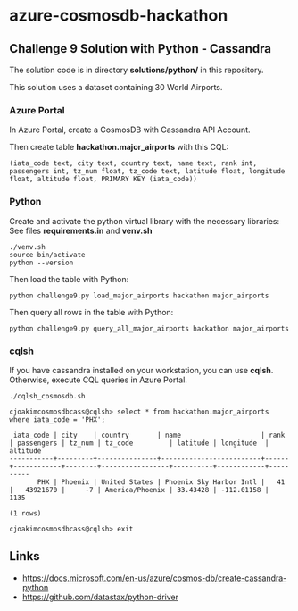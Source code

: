 # azure-cosmosdb-hackathon

## Challenge 9 Solution with Python - Cassandra

The solution code is in directory **solutions/python/** in this repository.

This solution uses a dataset containing 30 World Airports.

### Azure Portal

In Azure Portal, create a CosmosDB with Cassandra API Account.

Then create table **hackathon.major_airports** with this CQL:
```
(iata_code text, city text, country text, name text, rank int, passengers int, tz_num float, tz_code text, latitude float, longitude float, altitude float, PRIMARY KEY (iata_code)) 
```

### Python

Create and activate the python virtual library with the necessary libraries:
See files **requirements.in** and **venv.sh**
```
./venv.sh
source bin/activate
python --version
```

Then load the table with Python:
```
python challenge9.py load_major_airports hackathon major_airports
```

Then query all rows in the table with Python:
```
python challenge9.py query_all_major_airports hackathon major_airports
```

### cqlsh

If you have cassandra installed on your workstation, you can use **cqlsh**.
Otherwise, execute CQL queries in Azure Portal.

```
./cqlsh_cosmosdb.sh

cjoakimcosmosdbcass@cqlsh> select * from hackathon.major_airports where iata_code = 'PHX';

 iata_code | city    | country       | name                    | rank | passengers | tz_num | tz_code         | latitude | longitude  | altitude
-----------+---------+---------------+-------------------------+------+------------+--------+-----------------+----------+------------+----------
       PHX | Phoenix | United States | Phoenix Sky Harbor Intl |   41 |   43921670 |     -7 | America/Phoenix | 33.43428 | -112.01158 |     1135

(1 rows)

cjoakimcosmosdbcass@cqlsh> exit
```

## Links

- https://docs.microsoft.com/en-us/azure/cosmos-db/create-cassandra-python
- https://github.com/datastax/python-driver
